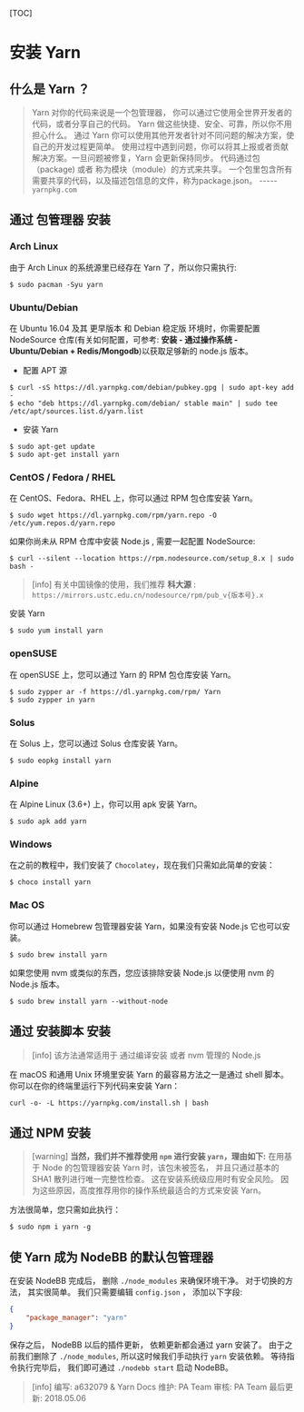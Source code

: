 
[TOC]

# 安装 Yarn
## 什么是 Yarn ？

>  Yarn 对你的代码来说是一个包管理器， 你可以通过它使用全世界开发者的代码，或者分享自己的代码。 Yarn 做这些快捷、安全、可靠，所以你不用担心什么。
> 通过 Yarn 你可以使用其他开发者针对不同问题的解决方案，使自己的开发过程更简单。 使用过程中遇到问题，你可以将其上报或者贡献解决方案。一旦问题被修复，Yarn 会更新保持同步。
> 代码通过包（package) 或者 称为模块（module）的方式来共享。 一个包里包含所有需要共享的代码，以及描述包信息的文件，称为package.json。
>  ----- `yarnpkg.com`

## 通过 包管理器 安装
### Arch Linux
由于 Arch Linux 的系统源里已经存在 Yarn 了，所以你只需执行:
```
$ sudo pacman -Syu yarn
```
### Ubuntu/Debian
在 Ubuntu 16.04 及其 更早版本 和 Debian 稳定版 环境时，你需要配置 NodeSource 仓库(有关如何配置，可参考: **安装 - 通过操作系统 - Ubuntu/Debian + Redis/Mongodb**)以获取足够新的 node.js 版本。
* 配置 APT 源 
```
$ curl -sS https://dl.yarnpkg.com/debian/pubkey.gpg | sudo apt-key add -
$ echo "deb https://dl.yarnpkg.com/debian/ stable main" | sudo tee /etc/apt/sources.list.d/yarn.list
```
* 安装 Yarn
```
$ sudo apt-get update
$ sudo apt-get install yarn
```
### CentOS / Fedora / RHEL
在 CentOS、Fedora、RHEL 上，你可以通过 RPM 包仓库安装 Yarn。
```
$ sudo wget https://dl.yarnpkg.com/rpm/yarn.repo -O /etc/yum.repos.d/yarn.repo
```
如果你尚未从 RPM 仓库中安装 Node.js , 需要一起配置 NodeSource:
```
$ curl --silent --location https://rpm.nodesource.com/setup_8.x | sudo bash -
```
>[info] 有关中国镜像的使用，我们推荐 **科大源** : `https://mirrors.ustc.edu.cn/nodesource/rpm/pub_v{版本号}.x`

安装 Yarn
```
$ sudo yum install yarn
```
### openSUSE
在 openSUSE 上，您可以通过 Yarn 的 RPM 包仓库安装 Yarn。
```
$ sudo zypper ar -f https://dl.yarnpkg.com/rpm/ Yarn
$ sudo zypper in yarn
```
### Solus
在 Solus 上，您可以通过 Solus 仓库安装 Yarn。
```
$ sudo eopkg install yarn
```
### Alpine
在 Alpine Linux (3.6+) 上，你可以用 apk 安装 Yarn。
```
$ sudo apk add yarn
```
### Windows
在之前的教程中，我们安装了 `Chocolatey`，现在我们只需如此简单的安装：
```
$ choco install yarn
```
### Mac OS
你可以通过 Homebrew 包管理器安装 Yarn，如果没有安装 Node.js 它也可以安装。
```
$ sudo brew install yarn
```
如果您使用 nvm 或类似的东西，您应该排除安装 Node.js 以便使用 nvm 的 Node.js 版本。
```
$ sudo brew install yarn --without-node
```
## 通过 安装脚本 安装
>[info] 该方法通常适用于 通过编译安装 或者 nvm 管理的 Node.js

在 macOS 和通用 Unix 环境里安装 Yarn 的最容易方法之一是通过 shell 脚本。你可以在你的终端里运行下列代码来安装 Yarn：
```
curl -o- -L https://yarnpkg.com/install.sh | bash
```
## 通过 NPM 安装
>[warning] **当然，我们并不推荐使用 `npm` 进行安装 `yarn`，理由如下:**
>  在用基于 Node 的包管理器安装 Yarn 时，该包未被签名， 并且只通过基本的 SHA1 散列进行唯一完整性检查。 这在安装系统级应用时有安全风险。
>因为这些原因，高度推荐用你的操作系统最适合的方式来安装 Yarn。

方法很简单，您只需如此执行：
```
$ sudo npm i yarn -g
```

## 使 Yarn 成为 NodeBB 的默认包管理器
在安装 NodeBB 完成后， 删除 `./node_modules` 来确保环境干净。
对于切换的方法， 其实很简单。 我们只需要编辑 `config.json` ， 添加以下字段:
```json
{
    "package_manager": "yarn"
}
```
保存之后， NodeBB 以后的插件更新， 依赖更新都会通过 yarn 安装了。
由于之前我们删除了 `./node_modules`, 所以这时候我们手动执行 `yarn` 安装依赖。
等待指令执行完毕后， 我们即可通过 `./nodebb start` 启动 NodeBB。

>[info] 编写: a632079 & Yarn Docs
维护: PA Team
审核: PA Team
最后更新: 2018.05.06